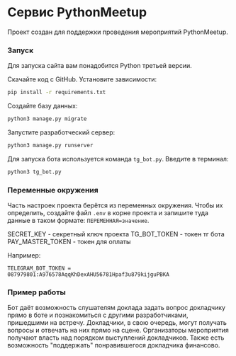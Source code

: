# Сервис PythonMeetup

Проект создан для поддержки проведения мероприятий PythonMeetup.


### Запуск

Для запуска сайта вам понадобится Python третьей версии.

Скачайте код с GitHub. Установите зависимости:

```sh
pip install -r requirements.txt
```

Создайте базу данных:

```sh
python3 manage.py migrate
```

Запустите разработческий сервер:

```sh
python3 manage.py runserver
```

Для запуска бота используется команда `tg_bot.py`. Введите в терминал:

```sh
python3 tg_bot.py 
```

### Переменные окружения

Часть настроек проекта берётся из переменных окружения. Чтобы их определить, создайте файл `.env` в корне проекта и запишите туда данные в таком формате: `ПЕРЕМЕННАЯ=значение`.


SECRET_KEY - секретный ключ проекта
TG_BOT_TOKEN - токен тг бота
PAY_MASTER_TOKEN - токен для оплаты

Например:

```TELEGRAM_BOT_TOKEN = 087979801:A976578AqqKhDexAHU56781Hpaf3u879kijguPBKA```


### Пример работы

Бот даёт возможность слушателям доклада задать вопрос докладчику прямо в боте и познакомиться с другими разработчиками, пришедшими на встречу. Докладчики, в свою очередь, могут получать вопросы и отвечать на них прямо на сцене. Организаторы мероприятия получают власть над порядком выступлений докладчиков. Также есть возможность "поддержать" понравившегося докладчика финансово. 
